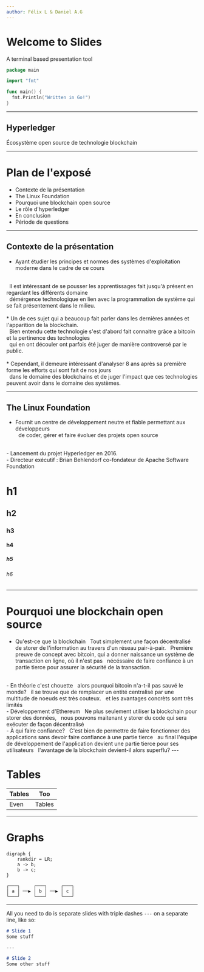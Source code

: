 ```yaml
---
author: Félix L & Daniel A.G
---
```

# Welcome to Slides
A terminal based presentation tool

```go
package main

import "fmt"

func main() {
  fmt.Println("Written in Go!")
}
```

---
## Hyperledger
Écosystème open source de technologie blockchain

---

# Plan de l'exposé
- Contexte de la présentation
- The Linux Foundation
- Pourquoi une blockchain open source
- Le rôle d'hyperledger
- En conclusion
- Période de questions


---

## Contexte de la présentation

* Ayant étudier les principes et normes des systèmes d'exploitation moderne dans le cadre de ce cours
<br>
&nbsp; Il est intéressant de se pousser les apprentissages fait jusqu'à présent en regardant les différents domaine
<br>
&nbsp; démérgence technologique en lien avec la programmation de système qui se fait présentement dans le milieu.
<br>
<br>
* Un de ces sujet qui a beaucoup fait parler dans les dernières années et l'apparition de la blockchain. 
<br>
&nbsp; Bien entendu cette technologie s'est d'abord fait connaitre grâce a bitcoin et la pertinence des technologies
<br>
&nbsp; qui en ont découler ont parfois été juger de manière controversé par le public.
<br>
<br>
* Cependant, il demeure intéressant d'analyser 8 ans après sa première forme les efforts qui sont fait de nos jours
<br>
&nbsp; dans le domaine des blockchains et de juger l'impact que ces technologies peuvent avoir dans le domaine des systèmes.

---

## The Linux Foundation
- Fournit un centre de développement neutre et fiable permettant aux développeurs <br>
  &nbsp; de coder, gérer et faire évoluer des projets open source
<br>
- Lancement du projet Hyperledger en 2016.
<br>
- Directeur exécutif : Brian Behlendorf co-fondateur de Apache Software Foundation


# h1
## h2
### h3
#### h4
##### h5
###### h6

---

#  Pourquoi une blockchain open source

- Qu'est-ce que la blockchain
&nbsp; Tout simplement une façon décentralisé de storer de l'information au travers d'un réseau pair-à-pair.
&nbsp; Première preuve de concept avec bitcoin, qui a donner naissance un système de transaction en ligne, où il n'est pas
&nbsp; nécéssaire de faire confiance à un partie tierce pour assurer la sécurité de la transaction.
<br>
- En théorie c'est chouette
&nbsp; alors pourquoi bitcoin n'a-t-il pas sauvé le monde?
&nbsp; il se trouve que de remplacer un entité centralisé par une multitude de noeuds est très couteux.
&nbsp; et les avantages concrèts sont très limités
<br>
- Développement d'Ethereum
&nbsp; Ne plus seulement utiliser la blockchain pour storer des données,
&nbsp; nous pouvons maitenant y storer du code qui sera exécuter de façon décentralisé
<br>
- À qui faire confiance?
&nbsp; C'est bien de permettre de faire fonctionner des applications sans devoir faire confiance à une partie tierce
&nbsp; au final l'équipe de développement de l'application devient une partie tierce pour ses utilisateurs
&nbsp; l'avantage de la blockchain devient-il alors superflu?
---

# Tables

| Tables | Too    |
| ------ | ------ |
| Even   | Tables |

---

# Graphs

```
digraph {
    rankdir = LR;
    a -> b;
    b -> c;
}
```
```
┌───┐     ┌───┐     ┌───┐
│ a │ ──▶ │ b │ ──▶ │ c │
└───┘     └───┘     └───┘
```
---

All you need to do is separate slides with triple dashes
`---` on a separate line, like so:

```markdown
# Slide 1
Some stuff

--- 

# Slide 2
Some other stuff
```

